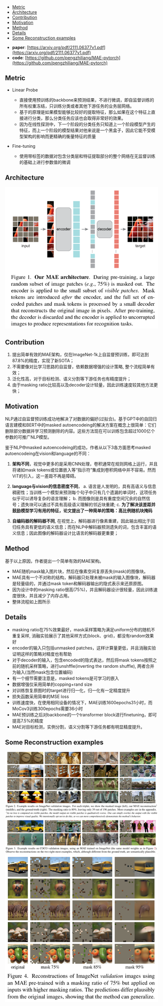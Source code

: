 * [Metric](#metric)
* [Architecture](#architecture)
* [Contribution](#contribution)
* [Motivation](#motivation)
* [Method](#method)
* [Details](#details)
* [Some Reconstruction examples](#some-reconstruction-examples)

- **paper**: [https://arxiv.org/pdf/2111.06377v1.pdf](https://arxiv.org/pdf/2111.06377v1.pdf) 
- **code**: [https://github.com/pengzhiliang/MAE-pytorch](https://github.com/pengzhiliang/MAE-pytorch) 

## Metric
- Linear Probe
  * 直接使用预训练的backbone来预测结果，不进行微调，即自监督训练的所有权重冻结，只训练分类或者其他下游任务的业务层网络。
  * 基于的原理是如果模型能够比较好的提取特征，那么如果在这个特征上直接进行分类，那么分类任务应该也会取得非常好的效果。
  * 因为在线性探测中，下一个阶段的分类任务只知道上一个阶段模型产生的特征，而上一个阶段的模型结果对他来说是一个黑盒子，因此它能不受模型架构的影响而更精确的衡量特征的质量

- Fine-tuning
  * 使用带标签的数据对包含分类层和特征提取部分的整个网络在无监督训练的基础上进行参数值的微调

## Architecture
![F1](../imgs/MAE/F1.png)

## Contribution
1. 提出简单有效的MAE架构，仅在ImageNet-1k上自监督预训练，即可达到87.8%的精度，实现了新SOTA；
2. 不需要像对比学习思路的自监督，依赖数据增强的设计策略, 整个流程简单有效；
3. 泛化性高，对于目标检测、语义分割等下游任务也有精度提升；
4. 由于masking ratio比较高以及decoder设计轻量，因此训练速度较其他方法更快；

## Motivation
NLP通过自监督预训练成功地解决了对数据的偏好(过拟合)。基于GPT中的自回归语言建模和BERT中的masked autoencodeing的解决方案在概念上很简单：它们删除部分数据并学习预测删除的内容。这些方法现在可以训练包含超过1000亿个参数的可推广NLP模型。

鉴于NLP中masked autoencodeing的成功，作者从以下3各方面思考masked autoencodeing在vision和language的不同：
1. **架构不同**，视觉中更多的是采用CNN处理，卷积通常在规则网格上运行，并且将诸如mask tokens或位置嵌入等“指示符”集成到卷积网络中并不容易。然而ViT的引入，这一差距不再是障碍。
2. **language与vision的信息密度不同**，
  a. 语言是人发明的，具有高语义与信息稠密性；当训练一个模型来预测每个句子中只有几个遗漏的单词时，这项任务似乎可以诱导复杂的语言理解；
  b. 而图像则是具有重度空间冗余的自然信号；遗失块可以通过不具有高级语义理解的邻近块重建;
  c. **为了解决该差距并鼓励模型学习有用的特征，论文提出了一种简单的策略：高比例随机块掩码**

3. **自编码器的解码器不同**, 在视觉上，解码器进行像素重建，因此输出相比于回归任务具有更低的语义信息；而在NLP中解码器预测遗失的词，包含丰富的语义信息；因此图像的解码器设计比语言的解码器更重要；

## Method
基于以上原因，作者提出一个简单有效的MAE架构。
- MAE随机mask输入图片块，然后在像素空间复原丢失(mask)的图像块。
- MAE具有一个不对称的结构，解码器只处理未被mask的输入图像块，解码器是轻量级的，并通过mask token和解码器输出的隐式表示来还原原图。
- 因为设计中的masking ratio很高(75%)，并且解码器设计很轻量，因此训练速度很快，并且减少了内存占用。
- 整体流程如上图所示

## Details
- masking ratio在75%效果最好，mask采样策略为满足uniform分布的随机不重复采样, 消融实验展示了其他采样方式(block、grid)，都没有random效果好
- encoder的输入只包括unmasked patches，这样计算量更低，并且消融实验证明这样的策略对精度也有帮助
- 对于decoder的输入，包含encoded的隐式表达，然后将mask tokens按照之前的随机采样策略，进行unshffle(inverting the random shuffle), 两者合并为输入(当然mask包含位置编码)
- 有一个细节需要注意是，masked tokens是可学习的嵌入
- 数据增强仅采用简单的copping+rand size
- 对训练恢复原图时的target进行归一化，归一化有一定精度提升
- 损失函数采用简单的MSE loss
- 训练速度快，在使用相同设备的情况下，MAE训练1600epochs31小时，而MoCov3训练300epochs需要36小时
- MAE预训练之后对backbone的一个transformer block进行finetuning，即可提高7.5%的精度
- MAE对目标检测，实例分割，语义分割等下游任务都有明显精度提升。

## Some Reconstruction examples
![F2.3](../imgs/MAE/F2.3.png)
![F4](../imgs/MAE/F4.png)
